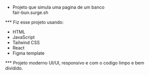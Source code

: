 * Projeto que simula uma pagina de um banco <br/>
fair-bun.surge.sh

*** Fiz esse projeto usando:
- HTML
- JavaScript
- Tailwind CSS
- React
- Figma template

*** Projeto moderno UI/UI, responsivo e com o codigo limpo e bem dividido.
